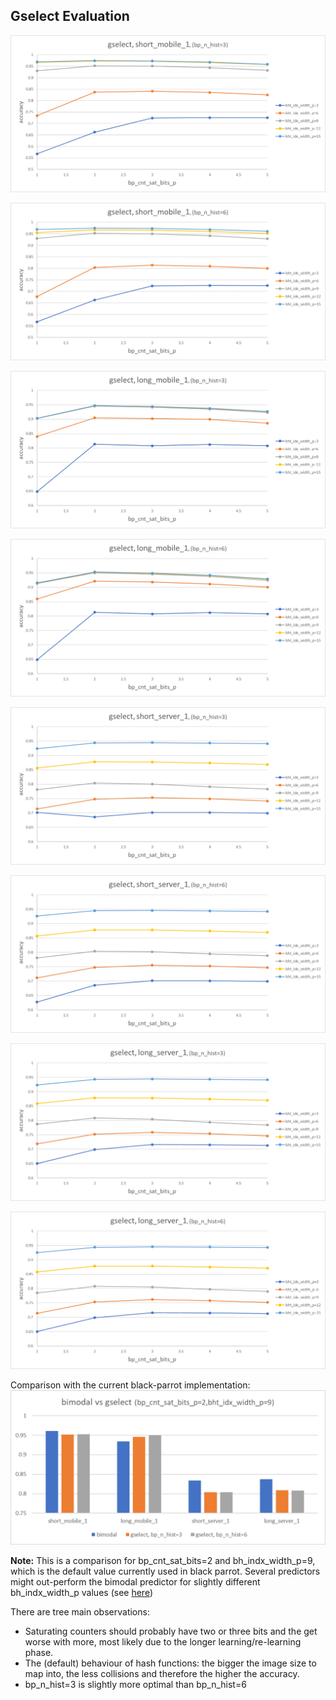 ## Gselect Evaluation

![](../evaluation/plots/gselect_short_mobile_1_nhist_3.png)

![](../evaluation/plots/gselect_short_mobile_1_nhist_6.png)


![](../evaluation/plots/gselect_long_mobile_1_nhist_3.png)

![](../evaluation/plots/gselect_long_mobile_1_nhist_6.png)

![](../evaluation/plots/gselect_short_server_1_nhist_3.png)

![](../evaluation/plots/gselect_short_server_1_nhist_6.png)

![](../evaluation/plots/gselect_long_server_1_nhist_3.png)

![](../evaluation/plots/gselect_long_server_1_nhist_6.png)

Comparison with the current black-parrot implementation:
![](../evaluation/plots/bimodal_vs_gselect.png)

__Note:__ This is a comparison for bp_cnt_sat_bits=2 and bh_indx_width_p=9, which is the default
value currently used in black parrot. Several predictors might out-perform the bimodal predictor for
slightly different bh_indx_width_p values (see [here](../README.md#theoretical-powerarea-estimate))

There are tree main observations:
- Saturating counters should probably have two or three bits and the get worse with more, most likely due to the longer 
learning/re-learning phase.
- The (default) behaviour of hash functions: the bigger the image size to map into, the less collisions 
and therefore the higher the accuracy.
- bp_n_hist=3 is slightly more optimal than bp_n_hist=6
